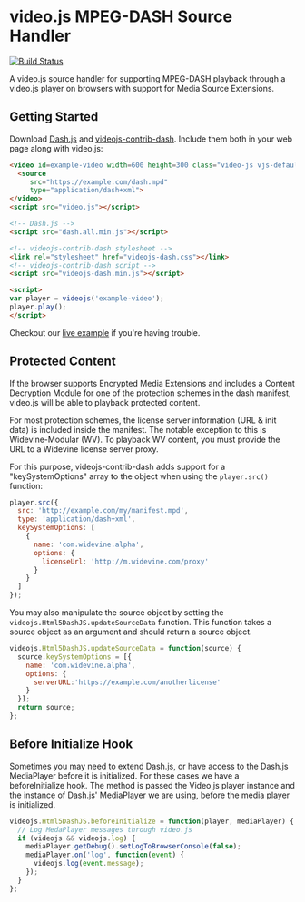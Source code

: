 # video.js MPEG-DASH Source Handler

[![Build Status](https://travis-ci.org/videojs/videojs-contrib-dash.svg?branch=master)](https://travis-ci.org/videojs/videojs-contrib-dash)

A video.js source handler for supporting MPEG-DASH playback through a video.js player on browsers with support for Media Source Extensions.

## Getting Started

Download [Dash.js](https://github.com/Dash-Industry-Forum/dash.js/releases) and [videojs-contrib-dash](https://github.com/videojs/videojs-contrib-dash/releases). Include them both in your web page along with video.js:

```html
<video id=example-video width=600 height=300 class="video-js vjs-default-skin" controls>
  <source
     src="https://example.com/dash.mpd"
     type="application/dash+xml">
</video>
<script src="video.js"></script>

<!-- Dash.js -->
<script src="dash.all.min.js"></script>

<!-- videojs-contrib-dash stylesheet -->
<link rel="stylesheet" href="videojs-dash.css"></link>
<!-- videojs-contrib-dash script -->
<script src="videojs-dash.min.js"></script>

<script>
var player = videojs('example-video');
player.play();
</script>
```

Checkout our [live example](http://videojs.github.io/videojs-contrib-dash/) if you're having trouble.

## Protected Content

If the browser supports Encrypted Media Extensions and includes a Content Decryption Module for one of the protection schemes in the dash manifest, video.js will be able to playback protected content.

For most protection schemes, the license server information (URL &amp; init data) is included inside the manifest. The notable exception to this is Widevine-Modular (WV). To playback WV content, you must provide the URL to a Widevine license server proxy.

For this purpose, videojs-contrib-dash adds support for a "keySystemOptions" array to the object when using the `player.src()` function:

```javascript
player.src({
  src: 'http://example.com/my/manifest.mpd',
  type: 'application/dash+xml',
  keySystemOptions: [
    {
      name: 'com.widevine.alpha',
      options: {
        licenseUrl: 'http://m.widevine.com/proxy'
      }
    }
  ]
});
```

You may also manipulate the source object by setting the `videojs.Html5DashJS.updateSourceData` function. This function takes a source object as an argument and should return a source object.

```javascript
videojs.Html5DashJS.updateSourceData = function(source) {
  source.keySystemOptions = [{
    name: 'com.widevine.alpha',
    options: {
      serverURL:'https://example.com/anotherlicense'
    }
  }];
  return source;
};
```

## Before Initialize Hook

Sometimes you may need to extend Dash.js, or have access to the Dash.js MediaPlayer before it is initialized. For these cases we have a beforeInitialize hook. The method is passed the Video.js player instance and the instance of Dash.js' MediaPlayer we are using, before the media player is initialized.

```javascript
videojs.Html5DashJS.beforeInitialize = function(player, mediaPlayer) {
  // Log MedaPlayer messages through video.js
  if (videojs && videojs.log) {
    mediaPlayer.getDebug().setLogToBrowserConsole(false);
    mediaPlayer.on('log', function(event) {
      videojs.log(event.message);
    });
  }
};
```
